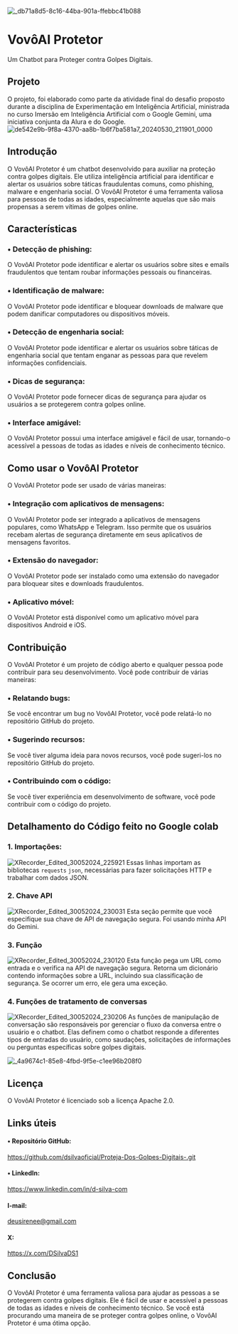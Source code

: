 ![_db71a8d5-8c16-44ba-901a-ffebbc41b088](https://github.com/dsilvaoficial/Proteja-Dos-Golpes-Digitais-/assets/170318768/6acbc1b1-0585-4364-9c7f-13517486b986)

# VovôAI Protetor

Um Chatbot para Proteger contra Golpes Digitais.

## Projeto
O projeto, foi elaborado como parte da atividade final do desafio proposto durante a disciplina de Experimentação em Inteligência Artificial, ministrada no curso Imersão em Inteligência Artificial com o Google Gemini, uma iniciativa conjunta da Alura e do Google.
![de542e9b-9f8a-4370-aa8b-1b6f7ba581a7_20240530_211901_0000](https://github.com/dsilvaoficial/Proteja-Dos-Golpes-Digitais-/assets/170318768/37d4ee33-2437-4209-9a93-8cd112fa0b91)


## Introdução 

O VovôAI Protetor é um chatbot desenvolvido para auxiliar na proteção contra golpes digitais. Ele utiliza inteligência artificial para identificar e alertar os usuários sobre táticas fraudulentas comuns, como phishing, malware e engenharia social. O VovôAI Protetor é uma ferramenta valiosa para pessoas de todas as idades, especialmente aquelas que são mais propensas a serem vítimas de golpes online. 

## Características 

### • Detecção de phishing:
O VovôAI Protetor pode identificar e alertar os usuários sobre sites e emails fraudulentos que tentam roubar informações pessoais ou financeiras. 

### • Identificação de malware: 
O VovôAI Protetor pode identificar e bloquear downloads de malware que podem danificar computadores ou dispositivos móveis. 

### • Detecção de engenharia social: 
O VovôAI Protetor pode identificar e alertar os usuários sobre táticas de engenharia social que tentam enganar as pessoas para que revelem informações confidenciais. 

### • Dicas de segurança: 
O VovôAI Protetor pode fornecer dicas de segurança para ajudar os usuários a se protegerem contra golpes online. 

### • Interface amigável: 
O VovôAI Protetor possui uma interface amigável e fácil de usar, tornando-o acessível a pessoas de todas as idades e níveis de conhecimento técnico. 

## Como usar o VovôAI Protetor 

O VovôAI Protetor pode ser usado de várias maneiras: 

### • Integração com aplicativos de mensagens: 
O VovôAI Protetor pode ser integrado a aplicativos de mensagens populares, como WhatsApp e Telegram. Isso permite que os usuários recebam alertas de segurança diretamente em seus aplicativos de mensagens favoritos. 

### • Extensão do navegador: 
O VovôAI Protetor pode ser instalado como uma extensão do navegador para bloquear sites e downloads fraudulentos. 

### • Aplicativo móvel: 
O VovôAI Protetor está disponível como um aplicativo móvel para dispositivos Android e iOS. 

## Contribuição 

O VovôAI Protetor é um projeto de código aberto e qualquer pessoa pode contribuir para seu desenvolvimento. Você pode contribuir de várias maneiras: 

### • Relatando bugs: 
Se você encontrar um bug no VovôAI Protetor, você pode relatá-lo no repositório GitHub do projeto. 

### • Sugerindo recursos: 
Se você tiver alguma ideia para novos recursos, você pode sugeri-los no repositório GitHub do projeto. 

### • Contribuindo com o código: 
Se você tiver experiência em desenvolvimento de software, você pode contribuir com o código do projeto.

## Detalhamento do Código feito no Google colab
### 1. Importações:
![XRecorder_Edited_30052024_225921](https://github.com/dsilvaoficial/Proteja-Dos-Golpes-Digitais-/assets/170318768/4bd9ceeb-cd23-47fd-8679-876dd4324b15)
Essas linhas importam as bibliotecas `requests` `json`, necessárias para fazer solicitações HTTP e trabalhar com dados JSON.

### 2. Chave API
![XRecorder_Edited_30052024_230031](https://github.com/dsilvaoficial/Proteja-Dos-Golpes-Digitais-/assets/170318768/7567a508-1fb4-4682-82d0-d2f2677269be)
Esta seção permite que você especifique sua chave de API de navegação segura. Foi usando minha API do Gemini.

### 3. Função
![XRecorder_Edited_30052024_230120](https://github.com/dsilvaoficial/Proteja-Dos-Golpes-Digitais-/assets/170318768/409c8f45-1f6f-40f3-b321-bb5cbba7bef5)
Esta função pega um URL como entrada e o verifica na API de navegação segura. Retorna um dicionário contendo informações sobre a URL, incluindo sua classificação de segurança. Se ocorrer um erro, ele gera uma exceção.

### 4. Funções de tratamento de conversas
![XRecorder_Edited_30052024_230206](https://github.com/dsilvaoficial/Proteja-Dos-Golpes-Digitais-/assets/170318768/23353663-4255-41f1-99c3-1fddfa1571cc)
As funções de manipulação de conversação são responsáveis por gerenciar o fluxo da conversa entre o usuário e o chatbot. Elas definem como o chatbot responde a diferentes tipos de entradas do usuário, como saudações, solicitações de informações ou perguntas específicas sobre golpes digitais.


![_4a9674c1-85e8-4fbd-9f5e-c1ee96b208f0](https://github.com/dsilvaoficial/Proteja-Dos-Golpes-Digitais-/assets/170318768/2816fe53-31e7-438a-9500-f8c163c0a02a)

## Licença 

O VovôAI Protetor é licenciado sob a licença Apache 2.0. 


## Links úteis 

#### • Repositório GitHub: 
https://github.com/dsilvaoficial/Proteja-Dos-Golpes-Digitais-.git
#### • LinkedIn:
https://www.linkedin.com/in/d-silva-com
#### I-mail:
deusirenee@gmail.com
#### X:
https://x.com/DSilvaDS1

## Conclusão 

O VovôAI Protetor é uma ferramenta valiosa para ajudar as pessoas a se protegerem contra golpes digitais. Ele é fácil de usar e acessível a pessoas de todas as idades e níveis de conhecimento técnico. Se você está procurando uma maneira de se proteger contra golpes online, o VovôAI Protetor é uma ótima opção.
